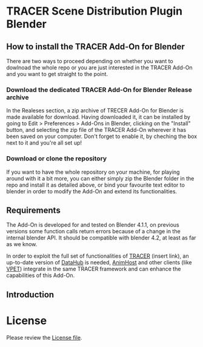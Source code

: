 # TRACER Scene Distribution Plugin Blender

## How to install the TRACER Add-On for Blender
There are two ways to proceed depending on whether you want to dowlnoad the whole repo or you are just interested in the TRACER Add-On and you want to get straight to the point.
### Download the dedicated TRACER Add-On for Blender Release archive
In the Realeses section, a zip archive of TRECER Add-On for Blender is made available for download. Having downloaded it, it can be installed by going to Edit > Preferences > Add-Ons in Blender, clicking on the "Install" button, and selecting the zip file of the TRACER Add-On wherever it has been saved on your computer.
Don't forget to enable it, by cheching the box next to it and you're all set up! 
### Download or clone the repository 
If you want to have the whole repository on your machine, for playing around with it a bit more, you can either simply zip the Blender folder in the repo and install it as detailed above, or bind your favourite text editor to blender in order to modify the Add-On and extend its functionalities.

[//]: # (Looking for a better solution to connect repo and blender, so that when someone pulls from github blenders sees the updated version of the add-on)

## Requirements
The Add-On is developed for and tested on Blender 4.1.1, on previous versions some function calls return errors because of a change in the internal blender API. It should be compatible with blender 4.2, at least as far as we know.

In order to exploit the full set of functionalities of [TRACER](https://github.com/FilmakademieRnd/TRACER) (insert link), an up-to-date version of [DataHub](https://github.com/FilmakademieRnd/DataHub) is needed, [AnimHost](https://github.com/FilmakademieRnd/AnimHost) and other clients (like [VPET](https://github.com/FilmakademieRnd/VPET)) integrate in the same TRACER framework and can enhance the capabilities of this Add-On.

## Introduction



# License

Please review the [License file](LICENSE.TXT).

